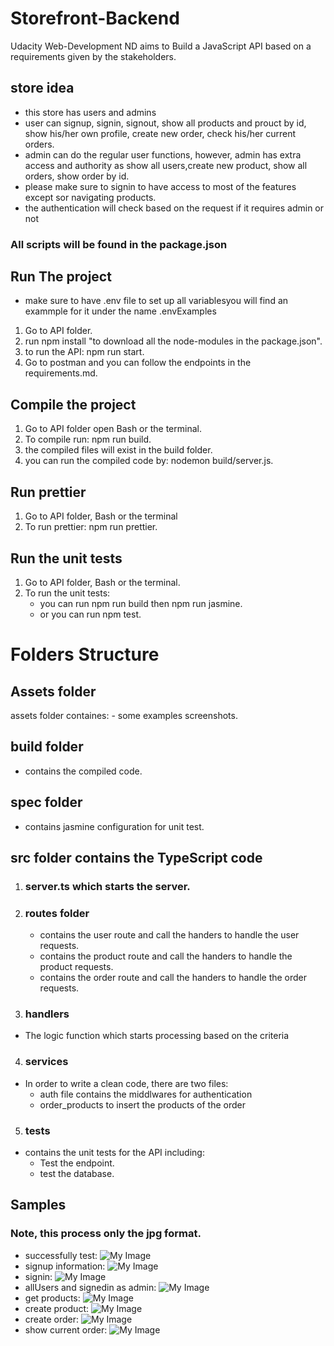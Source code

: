 # Storefront-Backend
Udacity Web-Development ND aims to Build a JavaScript API based on a requirements given by the stakeholders.
## store idea
- this store has users and admins
- user can signup, signin, signout, show all products and prouct by id, show his/her own profile,
    create new order, check his/her current orders.
- admin can do the regular user functions, however, admin has extra access and authority as show all 
    users,create new product, show all orders, show order by id.
- please make sure to signin to have access to most of the features except sor navigating products.
- the authentication will check based on the request if it requires admin or not
### All scripts will be found in the package.json
## Run The project
- make sure to have .env file to set up all variablesyou will find an exammple for it under the name .envExamples
1. Go to API folder.
2. run npm install "to download all the node-modules in the package.json".
3. to run the API: npm run start.
4. Go to postman and you can follow the endpoints in the requirements.md.
## Compile the project
1. Go to API folder open Bash or the terminal.
2. To compile run: npm run build.
3. the compiled files will exist in the build folder.
4. you can run the compiled code by: nodemon build/server.js.
## Run prettier
1. Go to API folder, Bash or the terminal
2. To run prettier: npm run prettier.
## Run the unit tests
1. Go to API folder, Bash or the terminal.
2. To run the unit tests:
    - you can run npm run build then npm run jasmine.
    - or you can run npm test.

# Folders Structure
## Assets folder
assets folder containes:
    - some examples screenshots.
## build folder
- contains the compiled code.
## spec folder
- contains jasmine configuration for unit test.
## src folder contains the TypeScript code
1. ### server.ts which starts the server.
2. ### routes folder
    - contains the user route and call the handers to handle the user requests.
    - contains the product route and call the handers to handle the product requests.
    - contains the order route and call the handers to handle the order requests.
3. ### handlers
- The logic function which starts processing based on the criteria
4. ###  services
- In order to write a clean code, there are two files:
    - auth file contains the middlwares for authentication
    - order_products to insert the products of the order
5. ### tests
- contains the unit tests for the API including:
    - Test the endpoint.
    - test the database.
## Samples
### Note, this process only the jpg format.
- successfully test:
![My Image](API/samples/jasmineTest.png)
- signup information:
![My Image](API/samples/signup.png)
- signin:
![My Image](API/samples/signin.png)
- allUsers and signedin as admin:
![My Image](API/samples/allUsers.png)
- get products:
![My Image](API/samples/getProducts.png)
- create product:
![My Image](API/samples/createProduct.png)
- create order:
![My Image](API/samples/createOrder.png)
- show current order:
![My Image](API/samples/showCurrent.png)


